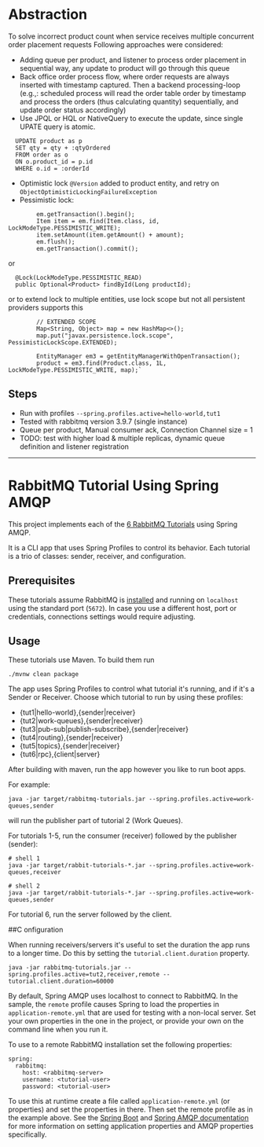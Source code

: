 # Abstraction

To solve incorrect product count when service receives multiple concurrent order placement requests
Following approaches were considered:
- Adding queue per product, and listener to process order placement in sequential way, 
  any update to product will go through this queue
- Back office order process flow, where order requests are always inserted with timestamp captured.
  Then a backend processing-loop 
  (e.g.,: scheduled process will read the order table order by timestamp and process the orders 
  (thus calculating quantity) sequentially, and update order status accordingly)
- Use JPQL or HQL or NativeQuery to execute the update, since single UPATE query is atomic.
```
  UPDATE product as p
  SET qty = qty + :qtyOrdered
  FROM order as o
  ON o.product_id = p.id
  WHERE o.id = :orderId
```
- Optimistic lock ```@Version``` added to product entity, and retry on ```ObjectOptimisticLockingFailureException``` 
- Pessimistic lock:
```      EntityManager em = emf.createEntityManager();
        em.getTransaction().begin();
        Item item = em.find(Item.class, id, LockModeType.PESSIMISTIC_WRITE);
        item.setAmount(item.getAmount() + amount);
        em.flush();
        em.getTransaction().commit();
```
or
```
  @Lock(LockModeType.PESSIMISTIC_READ)
  public Optional<Product> findById(Long productId);
```
or to extend lock to multiple entities, use lock scope but not all persistent providers supports this
```
        // EXTENDED SCOPE
        Map<String, Object> map = new HashMap<>();
        map.put("javax.persistence.lock.scope", PessimisticLockScope.EXTENDED);

        EntityManager em3 = getEntityManagerWithOpenTransaction();
        product = em3.find(Product.class, 1L, LockModeType.PESSIMISTIC_WRITE, map);`
```

## Steps
- Run with profiles
  ```--spring.profiles.active=hello-world,tut1```
- Tested with rabbitmq version 3.9.7 (single instance)
- Queue per product, Manual consumer ack, Connection Channel size = 1
- TODO: test with higher load & multiple replicas, dynamic queue definition and listener registration


---

# RabbitMQ Tutorial Using Spring AMQP

This project implements each of the [6 RabbitMQ Tutorials][1] using Spring AMQP.

It is a CLI app that uses Spring Profiles to control its behavior.  Each tutorial is a trio of classes:
sender, receiver, and configuration.

[1]: https://www.rabbitmq.com/getstarted.html

## Prerequisites
These tutorials assume RabbitMQ is [installed](https://rabbitmq.com/download.html) and running
on `localhost` using the standard port (`5672`). In case you use
a different host, port or credentials, connections settings would require adjusting.

## Usage

These tutorials use Maven. To build them run

```
./mvnw clean package
```
The app uses Spring Profiles to control what tutorial it's running, and if it's a
Sender or Receiver. Choose which tutorial to run by using these profiles:

- {tut1|hello-world},{sender|receiver}
- {tut2|work-queues},{sender|receiver}
- {tut3|pub-sub|publish-subscribe},{sender|receiver}
- {tut4|routing},{sender|receiver}
- {tut5|topics},{sender|receiver}
- {tut6|rpc},{client|server}

After building with maven, run the app however you like to run boot apps.

For example:

```
java -jar target/rabbitmq-tutorials.jar --spring.profiles.active=work-queues,sender
```

will run the publisher part of tutorial 2 (Work Queues).

For tutorials 1-5, run the consumer (receiver) followed by the publisher (sender):

```
# shell 1
java -jar target/rabbit-tutorials-*.jar --spring.profiles.active=work-queues,receiver

# shell 2
java -jar target/rabbit-tutorials-*.jar --spring.profiles.active=work-queues,sender
```

For tutorial 6, run the server followed by the client.

##C onfiguration

When running receivers/servers it's useful to set the duration the app runs to a longer time.  Do this by setting
the `tutorial.client.duration` property.

```
java -jar rabbitmq-tutorials.jar --spring.profiles.active=tut2,receiver,remote --tutorial.client.duration=60000
```

By default, Spring AMQP uses localhost to connect to RabbitMQ.  In the
sample, the `remote` profile causes Spring to load the properties in
`application-remote.yml` that are used for testing with a non-local
server.  Set your own properties in the one in the project, or provide
your own on the command line when you run it.

To use to a remote RabbitMQ installation set the following properties:

```
spring:
  rabbitmq:
    host: <rabbitmq-server>
    username: <tutorial-user>
    password: <tutorial-user>
```

To use this at runtime create a file called `application-remote.yml` (or properties) and set the properties in there.  Then set the
remote profile as in the example above.  See the [Spring Boot](https://docs.spring.io/spring-boot/docs/current/reference/htmlsingle/)
and [Spring AMQP documentation](https://docs.spring.io/spring-amqp/reference/html/) for more information on setting application
properties and AMQP properties specifically.
